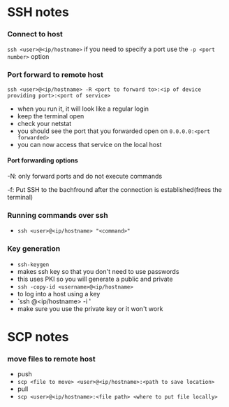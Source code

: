 # SSH notes

### Connect to host

`ssh <user>@<ip/hostname>`
if you need to specify a port use the `-p <port number>` option

### Port forward to remote host

`ssh <user>@<ip/hostname> -R <port to forward to>:<ip of device providing port>:<port of service>`
- when you run it, it will look like a regular login
- keep the terminal open
- check your netstat
- you should see the port that you forwarded open on `0.0.0.0:<port forwarded>`
- you can now access that service on the local host

#### Port forwarding options
-N: only forward ports and do not execute commands

-f: Put SSH to the bachfround after the connection is established(frees the terminal)

### Running commands over ssh

- `ssh <user>@<ip/hostname> "<command>"`

### Key generation

- `ssh-keygen`
- makes ssh key so that you don't need to use passwords
- this uses PKI so you will generate a public and private
- `ssh -copy-id <username>@<ip/hostname>`
- to log into a host using a key
- `ssh <user>@<ip/hostname> -i <path to key>'
- make sure you use the private key or it won't work

# SCP notes

### move files to remote host

- push
- `scp <file to move> <user>@<ip/hostname>:<path to save location>`
- pull
- `scp <user>@<ip/hostname>:<file path> <where to put file locally>`

